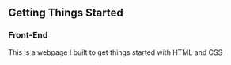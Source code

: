 ## Getting Things Started
### Front-End
<p> This is a webpage I built  to get things started with HTML and CSS</p>
